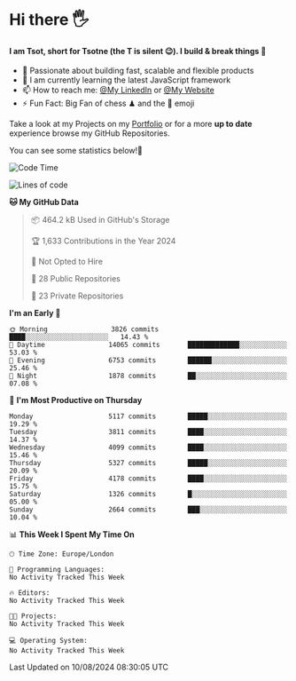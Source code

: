 # Hi there :raised_hand_with_fingers_splayed:
#### I am Tsot, short for Tsotne (the T is silent :wink:). I build & break things :space_invader:
- :telescope: Passionate about building fast, scalable and flexible products
- :seedling: I am currently learning the latest JavaScript framework 
- :mailbox: How to reach me: [@My LinkedIn](https://www.linkedin.com/in/tsotne-gvadzabia/) or [@My Website](https://tsotne.co.uk/contact)
- :zap: Fun Fact: Big Fan of chess ♟ and the 👾 emoji

Take a look at my Projects on my [Portfolio](https://tsotne.co.uk/) or for a more **up to date** experience browse my GitHub Repositories.

You can see some statistics below!:space_invader:
<!--START_SECTION:waka-->
![Code Time](http://img.shields.io/badge/Code%20Time-761%20hrs%202%20mins-blue)

![Lines of code](https://img.shields.io/badge/From%20Hello%20World%20I%27ve%20Written-10.2%20million%20lines%20of%20code-blue)

**🐱 My GitHub Data** 

> 📦 464.2 kB Used in GitHub's Storage 
 > 
> 🏆 1,633 Contributions in the Year 2024
 > 
> 🚫 Not Opted to Hire
 > 
> 📜 28 Public Repositories 
 > 
> 🔑 23 Private Repositories 
 > 
**I'm an Early 🐤** 

```text
🌞 Morning                3826 commits        ████░░░░░░░░░░░░░░░░░░░░░   14.43 % 
🌆 Daytime                14065 commits       █████████████░░░░░░░░░░░░   53.03 % 
🌃 Evening                6753 commits        ██████░░░░░░░░░░░░░░░░░░░   25.46 % 
🌙 Night                  1878 commits        ██░░░░░░░░░░░░░░░░░░░░░░░   07.08 % 
```
📅 **I'm Most Productive on Thursday** 

```text
Monday                   5117 commits        █████░░░░░░░░░░░░░░░░░░░░   19.29 % 
Tuesday                  3811 commits        ████░░░░░░░░░░░░░░░░░░░░░   14.37 % 
Wednesday                4099 commits        ████░░░░░░░░░░░░░░░░░░░░░   15.46 % 
Thursday                 5327 commits        █████░░░░░░░░░░░░░░░░░░░░   20.09 % 
Friday                   4178 commits        ████░░░░░░░░░░░░░░░░░░░░░   15.75 % 
Saturday                 1326 commits        █░░░░░░░░░░░░░░░░░░░░░░░░   05.00 % 
Sunday                   2664 commits        ███░░░░░░░░░░░░░░░░░░░░░░   10.04 % 
```


📊 **This Week I Spent My Time On** 

```text
🕑︎ Time Zone: Europe/London

💬 Programming Languages: 
No Activity Tracked This Week

🔥 Editors: 
No Activity Tracked This Week

🐱‍💻 Projects: 
No Activity Tracked This Week

💻 Operating System: 
No Activity Tracked This Week
```


 Last Updated on 10/08/2024 08:30:05 UTC
<!--END_SECTION:waka-->
